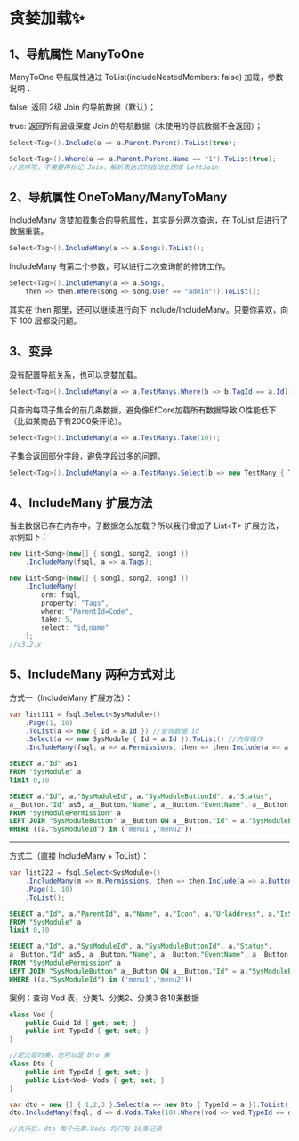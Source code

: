 # 贪婪加载✨

## 1、导航属性 ManyToOne

ManyToOne 导航属性通过 ToList(includeNestedMembers: false) 加载，参数说明：

false: 返回 2级 Join 的导航数据（默认）；

true: 返回所有层级深度 Join 的导航数据（未使用的导航数据不会返回）；

```csharp
Select<Tag>().Include(a => a.Parent.Parent).ToList(true);

Select<Tag>().Where(a => a.Parent.Parent.Name == "1").ToList(true);
//这样写，不需要再标记 Join，解析表达式时自动处理成 LeftJoin
```

## 2、导航属性 OneToMany/ManyToMany

IncludeMany 贪婪加载集合的导航属性，其实是分两次查询，在 ToList 后进行了数据重装。

```csharp
Select<Tag>().IncludeMany(a => a.Songs).ToList();
```

IncludeMany 有第二个参数，可以进行二次查询前的修饰工作。

```csharp
Select<Tag>().IncludeMany(a => a.Songs, 
    then => then.Where(song => song.User == "admin")).ToList();
```

其实在 then 那里，还可以继续进行向下 Include/IncludeMany。只要你喜欢，向下 100 层都没问题。

## 3、变异

没有配置导航关系，也可以贪婪加载。

```csharp
Select<Tag>().IncludeMany(a => a.TestManys.Where(b => b.TagId == a.Id));
```

只查询每项子集合的前几条数据，避免像EfCore加载所有数据导致IO性能低下（比如某商品下有2000条评论）。

```csharp
Select<Tag>().IncludeMany(a => a.TestManys.Take(10));
```

子集合返回部分字段，避免字段过多的问题。

```csharp
Select<Tag>().IncludeMany(a => a.TestManys.Select(b => new TestMany { Title = b.Title ... }));
```

## 4、IncludeMany 扩展方法

当主数据已存在内存中，子数据怎么加载？所以我们增加了 List\<T\> 扩展方法，示例如下：

```csharp
new List<Song>(new[] { song1, song2, song3 })
    .IncludeMany(fsql, a => a.Tags);
```

```c#
new List<Song>(new[] { song1, song2, song3 })
    .IncludeMany(
        orm: fsql, 
        property: "Tags", 
        where: "ParentId=Code", 
        take: 5, 
        select: "id,name"
    );
//v3.2.x
```

## 5、IncludeMany 两种方式对比

方式一（IncludeMany 扩展方法）：

```csharp
var list111 = fsql.Select<SysModule>()
    .Page(1, 10)
    .ToList(a => new { Id = a.Id }) //查询数据 id
    .Select(a => new SysModule { Id = a.Id }).ToList() //内存操作
    .IncludeMany(fsql, a => a.Permissions, then => then.Include(a => a.Button));
```

```sql
SELECT a."Id" as1 
FROM "SysModule" a 
limit 0,10

SELECT a."Id", a."SysModuleId", a."SysModuleButtonId", a."Status", 
a__Button."Id" as5, a__Button."Name", a__Button."EventName", a__Button."EnCode", a__Button."Icon", a__Button."Sort", a__Button."CreateTime" 
FROM "SysModulePermission" a 
LEFT JOIN "SysModuleButton" a__Button ON a__Button."Id" = a."SysModuleButtonId" 
WHERE ((a."SysModuleId") in ('menu1','menu2'))
```

---

方式二（直接 IncludeMany + ToList）：

```csharp
var list222 = fsql.Select<SysModule>()
    .IncludeMany(m => m.Permissions, then => then.Include(a => a.Button))
    .Page(1, 10)
    .ToList();
```

```sql
SELECT a."Id", a."ParentId", a."Name", a."Icon", a."UrlAddress", a."IsShow", a."Sort", a."Description", a."CreateTime" 
FROM "SysModule" a 
limit 0,10

SELECT a."Id", a."SysModuleId", a."SysModuleButtonId", a."Status", 
a__Button."Id" as5, a__Button."Name", a__Button."EventName", a__Button."EnCode", a__Button."Icon", a__Button."Sort", a__Button."CreateTime" 
FROM "SysModulePermission" a 
LEFT JOIN "SysModuleButton" a__Button ON a__Button."Id" = a."SysModuleButtonId" 
WHERE ((a."SysModuleId") in ('menu1','menu2'))
```

案例：查询 Vod 表，分类1、分类2、分类3 各10条数据

```csharp
class Vod {
    public Guid Id { get; set; }
    public int TypeId { get; set; }
}

//定义临时类，也可以是 Dto 类
class Dto {
    public int TypeId { get; set; }
    public List<Vod> Vods { get; set; }
}

var dto = new [] { 1,2,3 }.Select(a => new Dto { TypeId = a }).ToList();
dto.IncludeMany(fsql, d => d.Vods.Take(10).Where(vod => vod.TypeId == d.TypeId));

//执行后，dto 每个元素.Vods 将只有 10条记录
```
